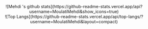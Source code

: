 <div align="center">
  <div>
        ![Mehdi 's github stats](https://github-readme-stats.vercel.app/api?username=MoulatiMehdi&show_icons=true) 
  </div>
  <div>
        ![Top Langs](https://github-readme-stats.vercel.app/api/top-langs/?username=MoulatiMehdi&layout=compact)
  </div>
</div>

  
  
